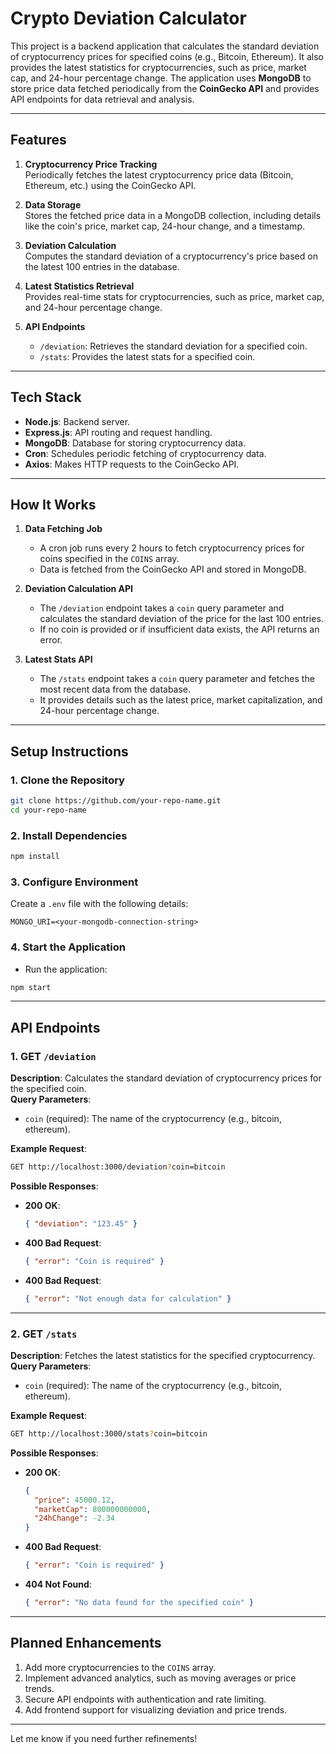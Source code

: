 
# **Crypto Deviation Calculator**

This project is a backend application that calculates the standard deviation of cryptocurrency prices for specified coins (e.g., Bitcoin, Ethereum). It also provides the latest statistics for cryptocurrencies, such as price, market cap, and 24-hour percentage change. The application uses **MongoDB** to store price data fetched periodically from the **CoinGecko API** and provides API endpoints for data retrieval and analysis.

---

## **Features**

1. **Cryptocurrency Price Tracking**  
   Periodically fetches the latest cryptocurrency price data (Bitcoin, Ethereum, etc.) using the CoinGecko API.  

2. **Data Storage**  
   Stores the fetched price data in a MongoDB collection, including details like the coin's price, market cap, 24-hour change, and a timestamp.

3. **Deviation Calculation**  
   Computes the standard deviation of a cryptocurrency's price based on the latest 100 entries in the database.  

4. **Latest Statistics Retrieval**  
   Provides real-time stats for cryptocurrencies, such as price, market cap, and 24-hour percentage change.  

5. **API Endpoints**  
   - `/deviation`: Retrieves the standard deviation for a specified coin.  
   - `/stats`: Provides the latest stats for a specified coin.

---

## **Tech Stack**

- **Node.js**: Backend server.
- **Express.js**: API routing and request handling.
- **MongoDB**: Database for storing cryptocurrency data.
- **Cron**: Schedules periodic fetching of cryptocurrency data.
- **Axios**: Makes HTTP requests to the CoinGecko API.

---

## **How It Works**

1. **Data Fetching Job**  
   - A cron job runs every 2 hours to fetch cryptocurrency prices for coins specified in the `COINS` array.  
   - Data is fetched from the CoinGecko API and stored in MongoDB.  

2. **Deviation Calculation API**  
   - The `/deviation` endpoint takes a `coin` query parameter and calculates the standard deviation of the price for the last 100 entries.  
   - If no coin is provided or if insufficient data exists, the API returns an error.

3. **Latest Stats API**  
   - The `/stats` endpoint takes a `coin` query parameter and fetches the most recent data from the database.  
   - It provides details such as the latest price, market capitalization, and 24-hour percentage change.  

---

## **Setup Instructions**

### **1. Clone the Repository**  
```bash
git clone https://github.com/your-repo-name.git
cd your-repo-name
```

### **2. Install Dependencies**  
```bash
npm install
```

### **3. Configure Environment**  
Create a `.env` file with the following details:  
```env
MONGO_URI=<your-mongodb-connection-string>
```

### **4. Start the Application**  
- Run the application:  
```bash
npm start
```
---

## **API Endpoints**

### **1. GET `/deviation`**
**Description**: Calculates the standard deviation of cryptocurrency prices for the specified coin.  
**Query Parameters**:  
- `coin` (required): The name of the cryptocurrency (e.g., bitcoin, ethereum).  

**Example Request**:  
```bash
GET http://localhost:3000/deviation?coin=bitcoin
```

**Possible Responses**:  
- **200 OK**:  
  ```json
  { "deviation": "123.45" }
  ```
- **400 Bad Request**:  
  ```json
  { "error": "Coin is required" }
  ```
- **400 Bad Request**:  
  ```json
  { "error": "Not enough data for calculation" }
  ```

---

### **2. GET `/stats`**
**Description**: Fetches the latest statistics for the specified cryptocurrency.  
**Query Parameters**:  
- `coin` (required): The name of the cryptocurrency (e.g., bitcoin, ethereum).  

**Example Request**:  
```bash
GET http://localhost:3000/stats?coin=bitcoin
```

**Possible Responses**:  
- **200 OK**:  
  ```json
  {
    "price": 45000.12,
    "marketCap": 800000000000,
    "24hChange": -2.34
  }
  ```
- **400 Bad Request**:  
  ```json
  { "error": "Coin is required" }
  ```
- **404 Not Found**:  
  ```json
  { "error": "No data found for the specified coin" }
  ```

---

## **Planned Enhancements**

1. Add more cryptocurrencies to the `COINS` array.
2. Implement advanced analytics, such as moving averages or price trends.
3. Secure API endpoints with authentication and rate limiting.
4. Add frontend support for visualizing deviation and price trends.

--- 

Let me know if you need further refinements!
